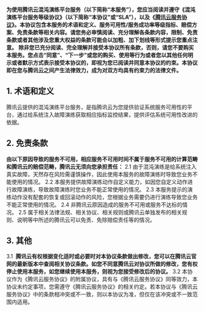 **为使用腾讯云混沌演练平台服务（以下简称“本服务”），您应当阅读并遵守《混沌演练平台服务等级协议》（以下简称“本协议”或“SLA”），以及《[腾讯云服务协议](https://cloud.tencent.com/document/product/301/1967)》。本协议包含本服务的术语和定义、服务可用性/服务成功率等级指标、赔偿方案、免责条款等相关内容。请您务必审慎阅读、充分理解各条款内容，限制、免责条款或者其他涉及您重大权益的条款可能会以加粗、加下划线等形式提示您重点注意。**
**除非您已充分阅读、完全理解并接受本协议所有条款，否则，请您不要购买本服务。您点击“同意”、“下一步”或您的购买、使用等行为或者您以其他任何明示或者默示方式表示接受本协议的，即视为您已阅读并同意本协议的约束。本协议即在您与腾讯云之间产生法律效力，成为对双方均具有约束力的法律文件。**

## 1. 术语和定义
腾讯云提供的混沌演练平台服务，是指腾讯云为您提供验证系统服务可用性的平台，通过给系统注入故障演练获取相应指标监控结果，提供评估系统可用性改进的依据。
## 2. 免责条款
**由以下原因导致的服务不可用，相应服务不可用时间不属于服务不可用的计算范畴和腾讯云的赔偿范畴，腾讯云无须向您承担责任：**
  2.1 由于混沌演练是给系统注入真实故障，天然存在风险需谨慎操作，因此使用本服务的故障演练时导致您业务不能使用的情况。
  2.2 本服务提供故障演练动作自定义能力，如因您自定义动作进行故障演练，导致故障演练时您业务不能正常使用的情况。
  2.3 本服务提示的演练动作没有配套的恢复或回滚动作的风险，您根据业务需要仍进行演练导致您业务不能正常使用的情况。
  2.4 非腾讯云原因造成的服务不可用或服务不达标的情况。
  2.5 属于相关法律法规、相关协议、相关规则或腾讯云单独发布的相关规则、说明等中所述的腾讯云可以免责、免除赔偿责任等的情况。
## 3. 其他
   3.1  **腾讯云有权根据变化适时或必要时对本协议条款做出修改，您可以在腾讯云官网的最新版本中查阅相关协议条款。如您不同意腾讯云对协议所做的修改，您有权停止使用本服务，如您继续使用本服务，则视为您接受修改后的协议。**
  3.2  本协议作为《腾讯云服务协议》的附属协议，具有与《腾讯云服务协议》同等效力，本协议未约定事项，您需遵守《腾讯云服务协议》的相关约定。若本协议与《腾讯云服务协议》中的条款相冲突或不一致，则以本协议为准，但仅在该冲突或不一致范围内适用。





